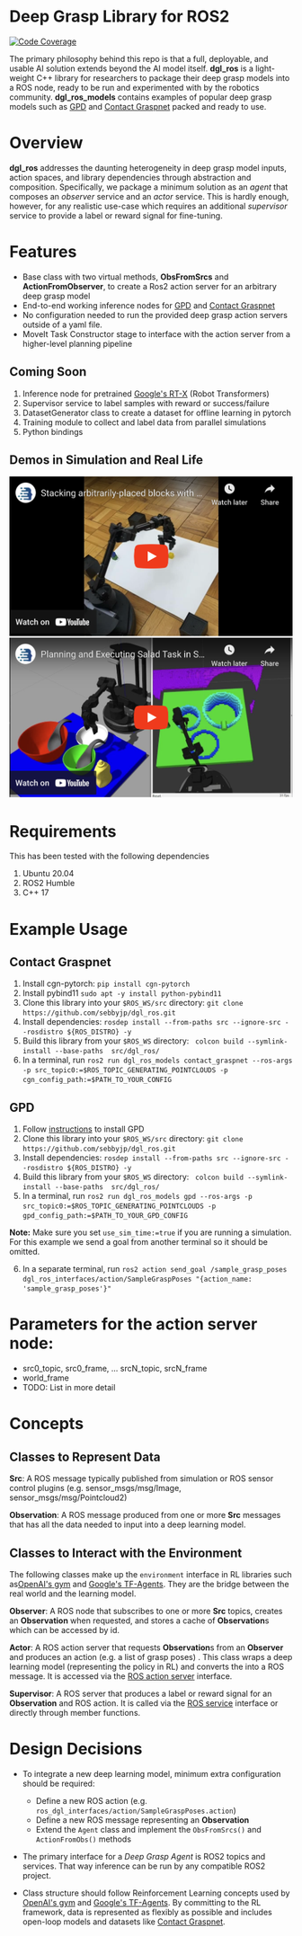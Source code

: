# Deep Grasp Library for ROS2

[![Code Coverage](https://codecov.io/gh/ros-planning/sebbyjp/dgl_ros/branch/main/graph/badge.svg?token=9225d677-c4f2-4607-a9dd-8c22446f13bc)](https://codecov.io/gh/sebbyjp/dgl_ros)

The primary philosophy behind this repo is that a full, deployable, and
usable AI solution extends beyond the AI model itself. **dgl_ros** is a light-weight C++ library for researchers to package their
deep grasp models into a ROS node, ready to be run and experimented with by the robotics community. **dgl_ros_models** contains examples of popular deep grasp models such as [GPD](https://github.com/atenpas/gpd) and
[Contact Graspnet](https://github.com/NVlabs/contact_graspnet) packed and ready to use.

# Overview
**dgl_ros** addresses the daunting heterogeneity in deep grasp model inputs, action spaces, and library dependencies through abstraction and composition. Specifically, we package a minimum solution as an *agent* that composes an *observer* service and an *actor* service. This is hardly enough, however, for any realistic use-case which requires an additional *supervisor* service to provide a label or reward signal for fine-tuning.

# Features
- Base class with two virtual methods, **ObsFromSrcs** and **ActionFromObserver**, to create a Ros2 action server for an arbitrary deep grasp model
- End-to-end working inference nodes for [GPD](https://github.com/atenpas/gpd) and
[Contact Graspnet](https://github.com/NVlabs/contact_graspnet)
- No configuration needed to run the provided deep grasp action servers outside of a yaml file.
- MoveIt Task Constructor stage to interface with the action server from a higher-level planning pipeline


## Coming Soon
1. Inference node for pretrained [Google's RT-X](https://robotics-transformer-x.github.io/) (Robot Transformers) 
2. Supervisor service to label samples with reward or success/failure 
3. DatasetGenerator class to create a dataset for offline learning in pytorch
4. Training module to collect and label data from parallel simulations
5. Python bindings

## Demos in Simulation and Real Life
[![IMAGE ALT TEXT](docs/assets/block_demo_real.png)](http://www.youtube.com/watch?v=IMWCQYi5f5I "Stacking Blocks")
[![IMAGE ALT TEXT](docs/assets/salad_demo_sim.png)](http://www.youtube.com/watch?v=3lCs003SFpo "Making a Salad")

# Requirements
This has been tested with the following dependencies
1. Ubuntu 20.04
2. ROS2 Humble
3. C++ 17

# Example Usage

## Contact Graspnet
1. Install cgn-pytorch: `pip install cgn-pytorch`
2. Install pybind11 `sudo apt -y install python-pybind11`
2. Clone this library into your `$ROS_WS/src` directory: `git clone https://github.com/sebbyjp/dgl_ros.git`
3. Install dependencies: `rosdep install --from-paths src --ignore-src --rosdistro ${ROS_DISTRO} -y`
4. Build this library from your `$ROS_WS` directory: ` colcon build --symlink-install --base-paths  src/dgl_ros/`
5. In a terminal, run `ros2 run dgl_ros_models contact_graspnet --ros-args -p src_topic0:=$ROS_TOPIC_GENERATING_POINTCLOUDS -p cgn_config_path:=$PATH_TO_YOUR_CONFIG`


## GPD
1. Follow [instructions](https://github.com/atenpas/gpd) to install GPD
2. Clone this library into your `$ROS_WS/src` directory: `git clone https://github.com/sebbyjp/dgl_ros.git`
3. Install dependencies: `rosdep install --from-paths src --ignore-src --rosdistro ${ROS_DISTRO} -y`
4. Build this library from your `$ROS_WS` directory: ` colcon build --symlink-install --base-paths  src/dgl_ros/`
5. In a terminal, run `ros2 run dgl_ros_models gpd --ros-args -p src_topic0:=$ROS_TOPIC_GENERATING_POINTCLOUDS -p gpd_config_path:=$PATH_TO_YOUR_GPD_CONFIG`

**Note:** Make sure you set `use_sim_time:=true` if you are running a simulation. For this example we send a goal from another terminal
so it should be omitted.

6. In a separate terminal, run `ros2 action send_goal /sample_grasp_poses dgl_ros_interfaces/action/SampleGraspPoses "{action_name: 'sample_grasp_poses'}"`

# Parameters for the action server node:
- src0_topic, src0_frame, ... srcN_topic, srcN_frame
- world_frame
- TODO: List in more detail


# Concepts
## Classes to Represent Data
**Src**: A ROS message typically published from simulation or ROS sensor control plugins (e.g. sensor_msgs/msg/Image, sensor_msgs/msg/Pointcloud2)

**Observation**: A ROS message produced from one or more **Src** messages that has all the data needed to input into a deep learning model.

## Classes to Interact with the Environment 
The following classes make up the `environment` interface in RL libraries such as[OpenAI's gym](https://gymnasium.farama.org/) and [Google's TF-Agents](https://github.com/tensorflow/agents). They are the bridge between the real world and the learning model.

**Observer**: A ROS node that subscribes to one or more **Src** topics, creates an **Observation** when requested, and stores a cache of **Observation**s which can be accessed by id.

**Actor**: A ROS action server that requests **Observation**s from an **Observer** and produces an action (e.g. a list of grasp poses) . This class wraps a
deep learning model (representing the policy in RL) and converts the into a ROS message. It is accessed via the [ROS action server](https://design.ros2.org/articles/actions.html) interface.

**Supervisor**: A ROS server that produces a label or reward signal for an **Observation** and ROS action. It is called
via the [ROS service](https://docs.ros.org/en/humble/Tutorials/Beginner-CLI-Tools/Understanding-ROS2-Services/Understanding-ROS2-Services.html) interface or directly through member functions. 


# Design Decisions
- To integrate a new deep learning model, minimum extra configuration should be required:
    - Define a new ROS action (e.g. `ros_dgl_interfaces/action/SampleGraspPoses.action`)
    - Define a new ROS message representing an **Observation**
    - Extend the `Agent` class and implement the `ObsFromSrcs()` and `ActionFromObs()` methods

- The primary interface for a *Deep Grasp Agent* is ROS2 topics and services. That way inference can be run by any compatible ROS2 project.

- Class structure should follow Reinforcement Learning concepts used by [OpenAI's gym](https://gymnasium.farama.org/) and [Google's TF-Agents](https://github.com/tensorflow/agents). By committing to the RL framework, data is represented
as flexibly as possible and includes open-loop models and datasets like [Contact Graspnet](https://github.com/NVlabs/contact_graspnet).




